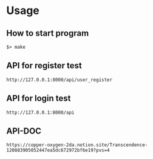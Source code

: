 # Usage

## How to start program
```
$> make
```

## API for register test
```
http://127.0.0.1:8000/api/user_register
```

## API for login test
```
http://127.0.0.1:8000/api
```

## API-DOC
```
https://copper-oxygen-2da.notion.site/Transcendence-120883905052447ea5dc672972bf6e19?pvs=4
```